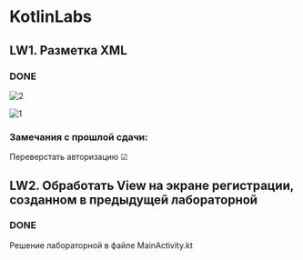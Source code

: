 # KotlinLabs
<h2>LW1. Разметка XML</h2>
<h3>DONE</h3>


![2](https://github.com/user-attachments/assets/a97362f5-d028-411d-afb8-ff6efae1d832)





![1](https://github.com/user-attachments/assets/dd411e63-906a-400c-b588-ea6d0c9fee87)






<h3>Замечания с прошлой сдачи:</h3>
Переверстать авторизацию ☑



<h2>LW2. Обработать View на экране регистрации, созданном в предыдущей лабораторной</h2>
<h3>DONE</h3>

Решение лабораторной в файле MainActivity.kt
